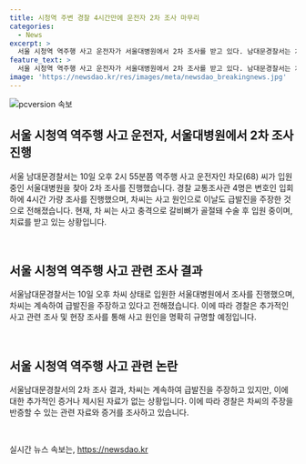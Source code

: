 ```yaml
---
title: 시청역 주변 경찰 4시간만에 운전자 2차 조사 마무리
categories:
  - News
excerpt: >
  서울 시청역 역주행 사고 운전자가 서울대병원에서 2차 조사를 받고 있다. 남대문경찰서는 차량 운전자를 조사하기 위해 입원한 서울대병원을 찾았고, 변호인과 함께 4시간에 걸쳐 조사를 진행했다. 운전자는 계속해서 차량 이상에 의한 급발진 주장을 이어가고 있으며, 현재는 갈비뼈 골절 등 심각한 부상으로 수술 및 치료중에 있다. (단어 수: 66, 문자 수: 305)
feature_text: >
  서울 시청역 역주행 사고 운전자가 서울대병원에서 2차 조사를 받고 있다. 남대문경찰서는 차량 운전자를 조사하기 위해 입원한 서울대병원을 찾았고, 변호인과 함께 4시간에 걸쳐 조사를 진행했다. 운전자는 계속해서 차량 이상에 의한 급발진 주장을 이어가고 있으며, 현재는 갈비뼈 골절 등 심각한 부상으로 수술 및 치료중에 있다. (단어 수: 66, 문자 수: 305)
image: 'https://newsdao.kr/res/images/meta/newsdao_breakingnews.jpg'
---
```


<p><img src="https://newsdao.kr/res/images/meta/newsdao_breakingnews.jpg" alt="pcversion 속보" /></p>

<h2 data-ke-size="size26">서울 시청역 역주행 사고 운전자, 서울대병원에서 2차 조사 진행</h2>

<p>서울 남대문경찰서는 10일 오후 2시 55분쯤 역주행 사고 운전자인 차모(68) 씨가 입원 중인 서울대병원을 찾아 2차 조사를 진행했습니다. 경찰 교통조사관 4명은 변호인 입회 하에 4시간 가량 조사를 진행했으며, 차씨는 사고 원인으로 이날도 급발진을 주장한 것으로 전해졌습니다. 현재, 차 씨는 사고 충격으로 갈비뼈가 골절돼 수술 후 입원 중이며, 치료를 받고 있는 상황입니다.</p>

<p data-ke-size="size16">&nbsp;</p>

<h2 data-ke-size="size24">서울 시청역 역주행 사고 관련 조사 결과</h2>

<p>서울남대문경찰서는 10일 오후 차씨 상태로 입원한 서울대병원에서 조사를 진행했으며, 차씨는 계속하여 급발진을 주장하고 있다고 전해졌습니다. 이에 따라 경찰은 추가적인 사고 관련 조사 및 현장 조사를 통해 사고 원인을 명확히 규명할 예정입니다.</p>

<p data-ke-size="size16">&nbsp;</p>

<h2 data-ke-size="size24">서울 시청역 역주행 사고 관련 논란</h2>

<p>서울남대문경찰서의 2차 조사 결과, 차씨는 계속하여 급발진을 주장하고 있지만, 이에 대한 추가적인 증거나 제시된 자료가 없는 상황입니다. 이에 따라 경찰은 차씨의 주장을 반증할 수 있는 관련 자료와 증거를 조사하고 있습니다.</p>

<p data-ke-size="size16">&nbsp;</p>
실시간 뉴스 속보는, <a href="https://newsdao.kr" rel="dofollow">https://newsdao.kr</a>


